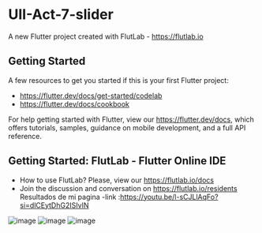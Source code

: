 # UII-Act-7-slider

A new Flutter project created with FlutLab - https://flutlab.io

## Getting Started

A few resources to get you started if this is your first Flutter project:

- https://flutter.dev/docs/get-started/codelab
- https://flutter.dev/docs/cookbook

For help getting started with Flutter, view our
https://flutter.dev/docs, which offers tutorials,
samples, guidance on mobile development, and a full API reference.

## Getting Started: FlutLab - Flutter Online IDE

- How to use FlutLab? Please, view our https://flutlab.io/docs
- Join the discussion and conversation on https://flutlab.io/residents
  Resultados de mi pagina
  -link :https://youtu.be/l-sCJLlAqFo?si=dlCEytDhG2ISIvIN
  
![image](https://github.com/manriquezR128/UII-Act7/assets/144724563/65278ae7-f236-4f20-804f-73200edf3374)
![image](https://github.com/manriquezR128/UII-Act7/assets/144724563/e2b14ed7-d6de-4935-b5cd-a6b162626aba)
![image](https://github.com/manriquezR128/UII-Act7/assets/144724563/969bb2ee-b2a1-4222-bd34-adeaeb74501d)
